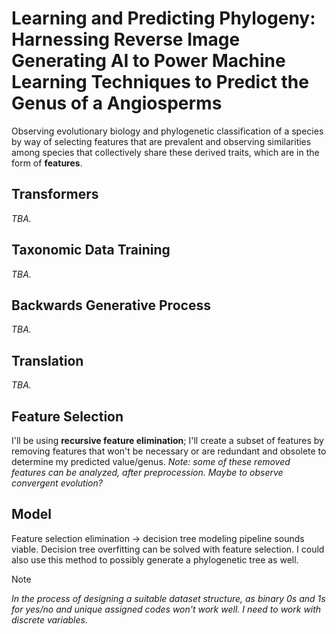 # Learning and Predicting Phylogeny: Harnessing Reverse Image Generating AI to Power Machine Learning Techniques to Predict the Genus of a Angiosperms
Observing evolutionary biology and phylogenetic classification of a species by way of selecting features that are prevalent and observing
similarities among species that collectively share these derived traits, which are in the form of **features**.

## Transformers

*TBA.*

## Taxonomic Data Training

*TBA.*

## Backwards Generative Process

*TBA.*

## Translation

*TBA.*

## Feature Selection

I'll be using **recursive feature elimination**; I'll create a subset of features by removing features that won't be necessary or are redundant
and obsolete to determine my predicted value/genus. *Note: some of these removed features can be analyzed, after preprocession.
Maybe to observe convergent evolution?*

## Model

Feature selection elimination -> decision tree modeling pipeline sounds viable. Decision tree overfitting can be solved with feature selection.
I could also use this method to possibly generate a phylogenetic tree as well. 

> [!NOTE]
> *In the process of designing a suitable dataset structure, as binary 0s and 1s for yes/no and unique assigned codes won't work well. I need to work with
discrete variables.*
